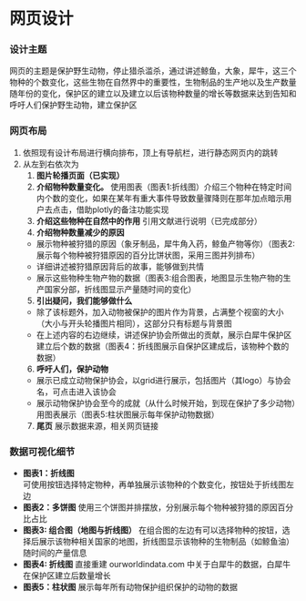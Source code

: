 # 网页设计
### 设计主题
网页的主题是保护野生动物，停止猎杀滥杀，通过讲述鲸鱼，大象，犀牛，这三个物种的个数变化，这些生物在自然界中的重要性，生物制品的生产地以及生产数量随年份的变化，保护区的建立以及建立以后该物种数量的增长等数据来达到告知和呼吁人们保护野生动物，建立保护区

### 网页布局
1. 依照现有设计布局进行横向排布，顶上有导航栏，进行静态网页内的跳转
2. 从左到右依次为
    1. <strong>图片轮播页面（已实现）</strong>
    2. <strong>介绍物种数量变化。</strong>
    使用图表（图表1:折线图）介绍三个物种在特定时间内个数的变化，如果在某年有重大事件导致数量骤降则在那年加点暗示用户去点击，借助plotly的备注功能实现
    3. <strong>介绍这些物种在自然中的作用</strong>
    引用文献进行说明（已完成部分）
    4. <strong>介绍物种数量减少的原因</strong>
     - 展示物种被狩猎的原因（象牙制品，犀牛角入药，鲸鱼产物等你）（图表2: 展示每个物种被狩猎原因的百分比饼状图，采用三图并列排布）
     - 详细讲述被狩猎原因背后的故事，能够做到共情
     - 展示这些物种生物产物的数据（图表3:组合图表，地图显示生物产物的生产国家分部，折线图显示产量随时间的变化）
    5. <strong>引出疑问，我们能够做什么</strong>
    - 除了该标题外，加入动物被保护的图片作为背景，占满整个视窗的大小（大小与开头轮播图片相同），这部分只有标题与背景图
    - 在上述内容的右边继续，讲述保护协会所做出的贡献，展示白犀牛保护区建立后个数的数据（图表4：折线图展示自保护区建成后，该物种个数的数据）
    6. <strong>呼吁人们，保护动物</strong>
    - 展示已成立动物保护协会，以grid进行展示，包括图片（其logo）与协会名，可点击进入该协会
    - 展示动物保护协会至今的成就（从什么时候开始，到现在保护了多少动物）用图表展示（图表5:柱状图展示每年保护动物数据）
    7. <strong>尾页</strong>
    展示数据来源，相关网页链接
### 数据可视化细节
- <strong>图表1：折线图</strong>    
    可使用按钮选择特定物种，再单独展示该物种的个数变化，按钮处于折线图左边
- <strong>图表2：多饼图</strong>
    使用三个饼图并排摆放，分别展示每个物种被狩猎的原因百分比占比
- <strong>图表3: 组合图（地图与折线图）</strong>
    在组合图的左边有可以选择物种的按钮，选择后展示该物种相关国家的地图，折线图显示该物种的生物制品（如鲸鱼油）随时间的产量信息
- <strong>图表4: 折线图</strong>
    直接重建 ourworldindata.com 中关于白犀牛的数据，白犀牛在保护区建立后数量增长
- <strong>图表5：柱状图</strong>
    展示每年所有动物保护组织保护的动物的数据
